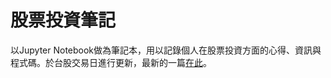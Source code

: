 # 股票投資筆記  
以Jupyter Notebook做為筆記本，用以記錄個人在股票投資方面的心得、資訊與程式碼。於台股交易日進行更新，最新的一篇[在此](https://github.com/yilintung/StockInvestmentNotebook/blob/main/250807%E7%AD%86%E8%A8%98.ipynb)。  
